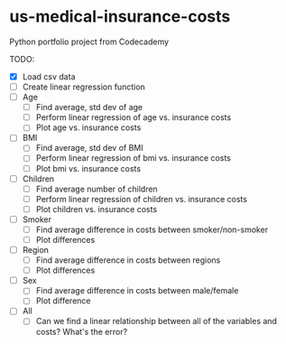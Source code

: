 # us-medical-insurance-costs

Python portfolio project from Codecademy

TODO: 
- [X] Load csv data
- [ ] Create linear regression function
- [ ] Age
  - [ ] Find average, std dev of age
  - [ ] Perform linear regression of age vs. insurance costs
  - [ ] Plot age vs. insurance costs
- [ ] BMI
  - [ ] Find average, std dev of BMI
  - [ ] Perform linear regression of bmi vs. insurance costs
  - [ ] Plot bmi vs. insurance costs
- [ ] Children
  - [ ] Find average number of children
  - [ ] Perform linear regression of children vs. insurance costs
  - [ ] Plot children vs. insurance costs
- [ ] Smoker
  - [ ] Find average difference in costs between smoker/non-smoker
  - [ ] Plot differences
- [ ] Region
  - [ ] Find average difference in costs between regions
  - [ ] Plot differences
- [ ] Sex
  - [ ] Find average difference in costs between male/female
  - [ ] Plot difference
- [ ] All
  - [ ] Can we find a linear relationship between all of the variables and costs? What's the error?
